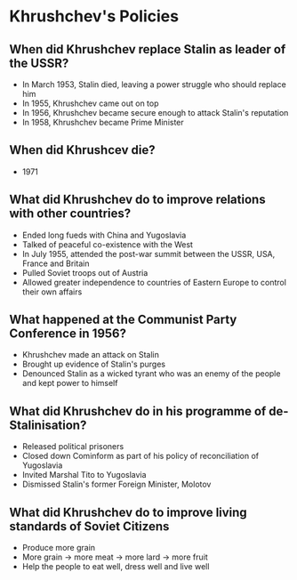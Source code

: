 # Khrushchev's Policies

## When did Khrushchev replace Stalin as leader of the USSR?

- In March 1953, Stalin died, leaving a power struggle who should replace him
- In 1955, Khrushchev came out on top
- In 1956, Khrushchev became secure enough to attack Stalin's reputation
- In 1958, Khrushchev became Prime Minister

## When did Khrushcev die?

- 1971

## What did Khrushchev do to improve relations with other countries?

- Ended long fueds with China and Yugoslavia
- Talked of peaceful co-existence with the West
- In July 1955, attended the post-war summit between the USSR, USA, France and Britain
- Pulled Soviet troops out of Austria
- Allowed greater independence to countries of Eastern Europe to control their own affairs

## What happened at the Communist Party Conference in 1956?

- Khrushchev made an attack on Stalin
- Brought up evidence of Stalin's purges
- Denounced Stalin as a wicked tyrant who was an enemy of the people and kept power to himself

## What did Khrushchev do in his programme of de-Stalinisation?

- Released political prisoners
- Closed down Cominform as part of his policy of reconciliation of Yugoslavia
- Invited Marshal Tito to Yugoslavia
- Dismissed Stalin's former Foreign Minister, Molotov

## What did Khrushchev do to improve living standards of Soviet Citizens

- Produce more grain
- More grain -> more meat -> more lard -> more fruit
- Help the people to eat well, dress well and live well
